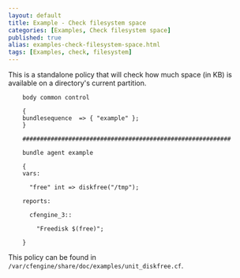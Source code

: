 ```yaml
---
layout: default
title: Example - Check filesystem space
categories: [Examples, Check filesystem space]
published: true
alias: examples-check-filesystem-space.html
tags: [Examples, check, filesystem]
---
```


This is a standalone policy that will check how much space (in KB) is available on a directory's current partition.

```cf3
	body common control

	{
	bundlesequence  => { "example" };
	}

	###########################################################

	bundle agent example

	{
	vars:

	  "free" int => diskfree("/tmp");

	reports:

	  cfengine_3::

	    "Freedisk $(free)";

	}
```

This policy can be found in `/var/cfengine/share/doc/examples/unit_diskfree.cf`.